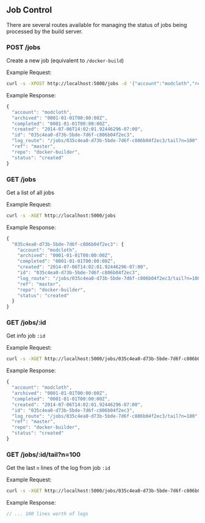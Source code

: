 ## Job Control

There are several routes available for managing the status of jobs being
processed by the build server.

### POST /jobs

Create a new job (equivalent to `/docker-build`)

Example Request:

```bash
curl -s -XPOST http://localhost:5000/jobs -d '{"account":"modcloth","repo":"docker-builder","ref":"master"}'
```

Example Response:

```javascript
{
  "account": "modcloth",
  "archived": "0001-01-01T00:00:00Z",
  "completed": "0001-01-01T00:00:00Z",
  "created": "2014-07-06T14:02:01.92446296-07:00",
  "id": "035c4ea0-d73b-5bde-7d6f-c806b04f2ec3",
  "log_route": "/jobs/035c4ea0-d73b-5bde-7d6f-c806b04f2ec3/tail?n=100",
  "ref": "master",
  "repo": "docker-builder",
  "status": "created"
}
```

### GET /jobs

Get a list of all jobs

Example Request:

```bash
curl -s -XGET http://localhost:5000/jobs
```

Example Response:

```javascript
{
  "035c4ea0-d73b-5bde-7d6f-c806b04f2ec3": {
    "account": "modcloth",
    "archived": "0001-01-01T00:00:00Z",
    "completed": "0001-01-01T00:00:00Z",
    "created": "2014-07-06T14:02:01.92446296-07:00",
    "id": "035c4ea0-d73b-5bde-7d6f-c806b04f2ec3",
    "log_route": "/jobs/035c4ea0-d73b-5bde-7d6f-c806b04f2ec3/tail?n=100",
    "ref": "master",
    "repo": "docker-builder",
    "status": "created"
  }
}
```

### GET /jobs/:id

Get info job `:id`

Example Request:

```bash
curl -s -XGET http://localhost:5000/jobs/035c4ea0-d73b-5bde-7d6f-c806b04f2ec3
```

Example Response:

```javascript
{
  "account": "modcloth",
  "archived": "0001-01-01T00:00:00Z",
  "completed": "0001-01-01T00:00:00Z",
  "created": "2014-07-06T14:02:01.92446296-07:00",
  "id": "035c4ea0-d73b-5bde-7d6f-c806b04f2ec3",
  "log_route": "/jobs/035c4ea0-d73b-5bde-7d6f-c806b04f2ec3/tail?n=100",
  "ref": "master",
  "repo": "docker-builder",
  "status": "created"
}
```

### GET /jobs/:id/tail?n=100

Get the last `n` lines of the log from job `:id`

Example Request:

```bash
curl -s -XGET http://localhost:5000/jobs/035c4ea0-d73b-5bde-7d6f-c806b04f2ec3/tail?n=100
```

Example Response:

```javascript
// ... 100 lines worth of logs
```
